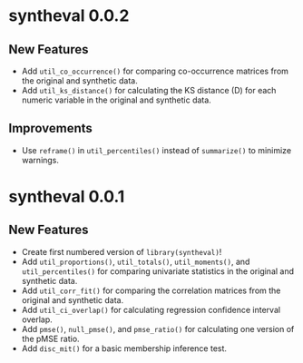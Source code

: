 # syntheval 0.0.2

## New Features

* Add `util_co_occurrence()` for comparing co-occurrence matrices from the original and synthetic data.
* Add `util_ks_distance()` for calculating the KS distance (D) for each numeric variable in the original and synthetic data.

## Improvements

* Use `reframe()` in `util_percentiles()` instead of `summarize()` to minimize warnings.

# syntheval 0.0.1

## New Features

* Create first numbered version of `library(syntheval)`!
* Add `util_proportions()`, `util_totals()`, `util_moments()`, and `util_percentiles()` for comparing univariate statistics in the original and synthetic data.
* Add `util_corr_fit()` for comparing the correlation matrices from the original and synthetic data.
* Add `util_ci_overlap()` for calculating regression confidence interval overlap.
* Add `pmse()`, `null_pmse()`, and `pmse_ratio()` for calculating one version of the pMSE ratio. 
* Add `disc_mit()` for a basic membership inference test.
